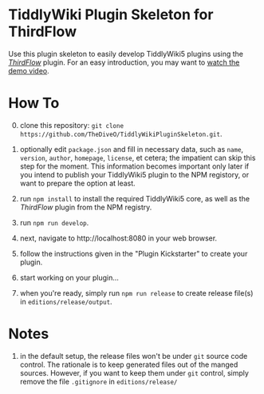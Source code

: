# TiddlyWiki Plugin Skeleton for ThirdFlow

Use this plugin skeleton to easily develop TiddlyWiki5 plugins using the
_[ThirdFlow](https://github.com/TheDiveO/ThirdFlow)_ plugin. For an easy
introduction, you may want to [watch the demo video](https://youtu.be/BFE6PFZ_uWQ).

# How To

0. clone this repository:
   `git clone https://github.com/TheDiveO/TiddlyWikiPluginSkeleton.git`.

1. optionally edit `package.json` and fill in necessary data, such as `name`,
   `version`, `author`, `homepage`, `license`, et cetera; the impatient can skip
    this step for the moment. This information becomes important only later if
    you intend to publish your TiddlyWiki5 plugin to the NPM registory, or
    want to prepare the option at least.

2. run `npm install` to install the required TiddlyWiki5 core, as well as the
   _ThirdFlow_ plugin from the NPM registry.

3. run `npm run develop`.

4. next, navigate to http://localhost:8080 in your web browser.

5. follow the instructions given in the "Plugin Kickstarter" to create your
   plugin.

6. start working on your plugin...

7. when you're ready, simply run `npm run release` to create release file(s)
   in `editions/release/output`.

# Notes

1. in the default setup, the release files won't be under `git` source code
   control. The rationale is to keep generated files out of the manged sources.
   However, if you want to keep them under `git` control, simply remove the
   file `.gitignore` in `editions/release/`
